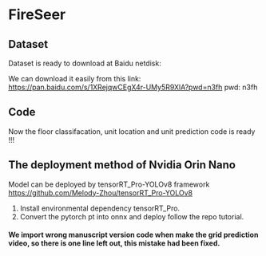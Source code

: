 # FireSeer

## Dataset 
Dataset is ready to download at Baidu netdisk:

We can download it easily from this link: https://pan.baidu.com/s/1XRejqwCEgX4r-UMy5R9XlA?pwd=n3fh  pwd: n3fh

## Code
Now the floor classifacation, unit location and unit prediction code is ready !!!

## The deployment method of Nvidia Orin Nano

Model can be deployed by tensorRT_Pro-YOLOv8 framework https://github.com/Melody-Zhou/tensorRT_Pro-YOLOv8


1. Install environmental dependency tensorRT_Pro.
2. Convert the pytorch pt into onnx and deploy follow the repo tutorial.

#### We import wrong manuscript version code when make the grid prediction video, so there is one line left out, this mistake had been fixed.
